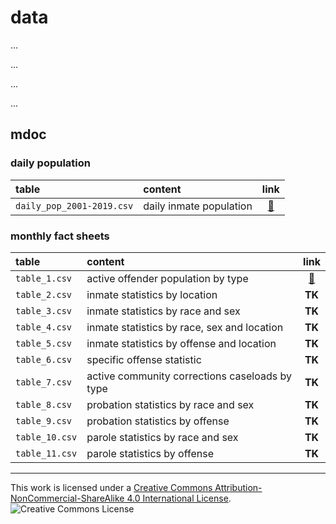# data

...

...

...

...

## mdoc

### daily population

| table | content | link |
| :---         | :---         |     :---:      |
`daily_pop_2001-2019.csv`  | daily inmate population   | [:link:](https://github.com/bfeldman89/data/blob/master/mdoc/daily_pop/daily_pop_2001-2019.csv)     |


### monthly fact sheets



| table          | content                                        | link   |
| :---           | :---                                           | :---:  |
| `table_1.csv`  | active offender population by type             | [:link:](https://github.com/bfeldman89/data/blob/master/mdoc/monthly_fact_sheets/table_1.csv)|
| `table_2.csv`  | inmate statistics by location                  | __TK__ |
| `table_3.csv`  | inmate statistics by race and sex              | __TK__ |
| `table_4.csv`  | inmate statistics by race, sex and location    | __TK__ |
| `table_5.csv`  | inmate statistics by offense and location      | __TK__ |
| `table_6.csv`  | specific offense statistic                     | __TK__ |
| `table_7.csv`  | active community corrections caseloads by type | __TK__ |
| `table_8.csv`  | probation statistics by race and sex           | __TK__ |
| `table_9.csv`  | probation statistics by offense                | __TK__ |
| `table_10.csv` | parole statistics by race and sex              | __TK__ |
| `table_11.csv` | parole statistics by offense                   | __TK__ |


___
This work is licensed under a [Creative Commons Attribution-NonCommercial-ShareAlike 4.0 International License](http://creativecommons.org/licenses/by-nc-sa/4.0/).
![Creative Commons License](https://i.creativecommons.org/l/by-nc-sa/4.0/88x31.png)
